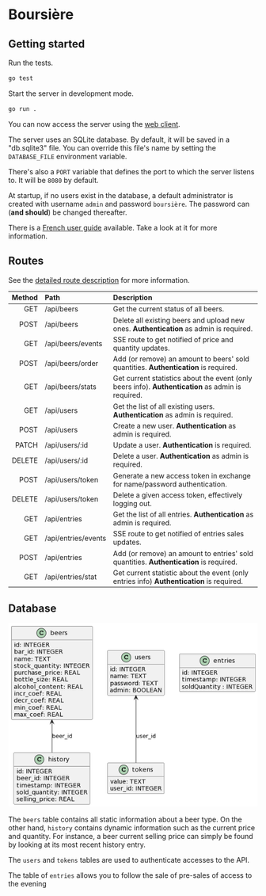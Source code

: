 # Boursière

## Getting started

Run the tests.

```sh
go test
```

Start the server in development mode.

```sh
go run .
```

You can now access the server using the [web client](https://github.com/e-kot-unamur/boursiere-client).

The server uses an SQLite database. By default, it will be saved in a "db.sqlite3" file. You can override this file's name by setting the `DATABASE_FILE` environment variable.

There's also a `PORT` variable that defines the port to which the server listens to. It will be `8080` by default.

At startup, if no users exist in the database, a default administrator is created with username `admin` and password `boursière`. The password can (**and should**) be changed thereafter.

There is a [French user guide](./doc/guide.md) available. Take a look at it for more information.

## Routes

See the [detailed route description](./doc/routes.md) for more information.

| Method | Path                | Description                                                                                        |
|-------:|:--------------------|:---------------------------------------------------------------------------------------------------|
|    GET | /api/beers          | Get the current status of all beers.                                                               |
|   POST | /api/beers          | Delete all existing beers and upload new ones. **Authentication** as admin is required.            |
|    GET | /api/beers/events   | SSE route to get notified of price and quantity updates.                                           |
|   POST | /api/beers/order    | Add (or remove) an amount to beers' sold quantities. **Authentication** is required.               |
|    GET | /api/beers/stats    | Get current statistics about the event (only beers info). **Authentication** as admin is required. |
|    GET | /api/users          | Get the list of all existing users. **Authentication** as admin is required.                       |
|   POST | /api/users          | Create a new user. **Authentication** as admin is required.                                        |
|  PATCH | /api/users/:id      | Update a user. **Authentication** is required.                                                     |
| DELETE | /api/users/:id      | Delete a user. **Authentication** as admin is required.                                            |
|   POST | /api/users/token    | Generate a new access token in exchange for name/password authentication.                          |
| DELETE | /api/users/token    | Delete a given access token, effectively logging out.                                              |
|    GET | /api/entries        | Get the list of all entries. **Authentication** as admin is required.                              |
|    GET | /api/entries/events | SSE route to get notified of entries sales updates.                                                |
|   POST | /api/entries        | Add (or remove) an amount to entries' sold quantities. **Authentication** is required.             |
|    GET | /api/entries/stat   | Get current statistic about the event (only entries info) **Authentication** is required.                                          |

## Database

![Database schema](./doc/db.png)

The `beers` table contains all static information about a beer type. On the other hand, `history` contains dynamic information such as the current price and quantity. For instance, a beer current selling price can simply be found by looking at its most recent history entry.

The `users` and `tokens` tables are used to authenticate accesses to the API.

The table of `entries` allows you to follow the sale of pre-sales of access to the evening
